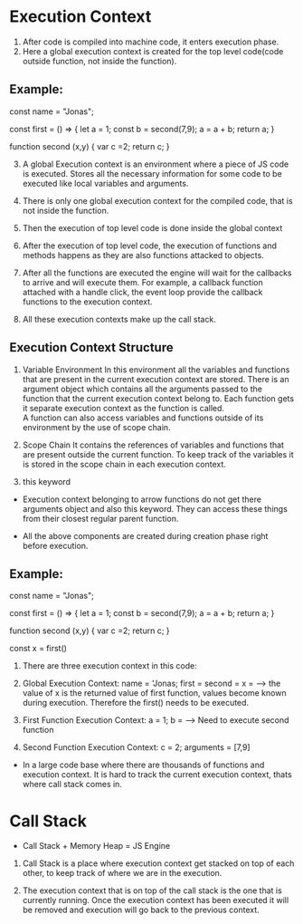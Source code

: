 # Execution Context

1. After code is compiled into machine code, it enters execution phase.
2. Here a global execution context is created for the top level code(code outside function, not inside the function).

## Example:

const name = "Jonas";

const first = () => {
let a = 1;
const b = second(7,9);
a = a + b;
return a;
}

function second (x,y) {
var c =2;
return c;
}

3. A global Execution context is an environment where a piece of JS code is executed. Stores all the necessary information for some code to be executed like local variables and arguments.

4. There is only one global execution context for the compiled code, that is not inside the function.

5. Then the execution of top level code is done inside the global context

6. After the execution of top level code, the execution of functions and methods happens as they are also functions attacked to objects.

7. After all the functions are executed the engine will wait for the callbacks to arrive and will execute them. For example, a callback function attached with a handle click, the event loop provide the callback functions to the execution context.

8. All these execution contexts make up the call stack.

## Execution Context Structure

1. Variable Environment
   In this environment all the variables and functions that are present in the current execution context are stored.
   There is an argument object which contains all the arguments passed to the function that the current execution context belong to. Each function gets it separate execution context as the function is called.  
   A function can also access variables and functions outside of its environment by the use of scope chain.

2. Scope Chain
   It contains the references of variables and functions that are present outside the current function. To keep track of the variables it is stored in the scope chain in each execution context.

3. this keyword

- Execution context belonging to arrow functions do not get there arguments object and also this keyword. They can access these things from their closest regular parent function.

- All the above components are created during creation phase right before execution.

## Example:

const name = "Jonas";

const first = () => {
let a = 1;
const b = second(7,9);
a = a + b;
return a;
}

function second (x,y) {
var c =2;
return c;
}

const x = first()

1. There are three execution context in this code:

1. Global Execution Context:
   name = 'Jonas;
   first = <function>
   second =<function>
   x = <unknown> --> the value of x is the returned value of first function, values become known during execution. Therefore the first() needs to be executed.

1. First Function Execution Context:
   a = 1;
   b = <unknown> --> Need to execute second function

1. Second Function Execution Context:
   c = 2;
   arguments = [7,9]

- In a large code base where there are thousands of functions and execution context. It is hard to track the current execution context, thats where call stack comes in.

# Call Stack

- Call Stack + Memory Heap = JS Engine

1. Call Stack is a place where execution context get stacked on top of each other, to keep track of where we are in the execution.

2. The execution context that is on top of the call stack is the one that is currently running. Once the execution context has been executed it will be removed and execution will go back to the previous context.
